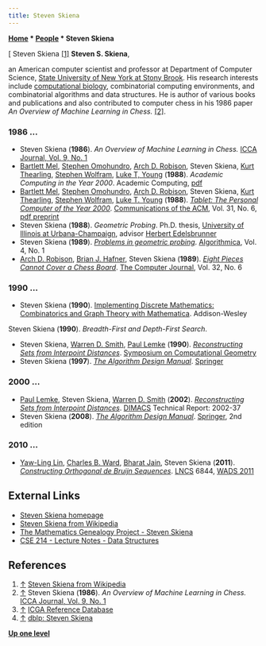 ```yaml
---
title: Steven Skiena
---
```

**[Home](Home "Home") \* [People](People "People") \* Steven Skiena**



[ Steven Skiena <a id="cite-note-1" href="#cite-ref-1">[1]</a>
**Steven S. Skiena**,  

an American computer scientist and professor at Department of Computer Science, [State University of New York at Stony Brook](https://en.wikipedia.org/wiki/Stony_Brook_University). 
His research interests include [computational biology](https://en.wikipedia.org/wiki/Computational_biology), combinatorial computing environments, and combinatorial algorithms and data structures. He is author of various books and publications and also contributed to computer chess in his 1986 paper *An Overview of Machine Learning in Chess.* <a id="cite-note-2" href="#cite-ref-2">[2]</a>. 



### 1986 ...


* Steven Skiena (**1986**). *An Overview of Machine Learning in Chess.* [ICCA Journal, Vol. 9, No. 1](ICGA_Journal#9_1 "ICGA Journal")
* [Bartlett Mel](http://www.scholarpedia.org/article/User:Bartlett_W._Mel), [Stephen Omohundro](Mathematician#SOmohundro "Mathematician"), [Arch D. Robison](index.php?title=Arch_D._Robison&action=edit&redlink=1 "Arch D. Robison (page does not exist)"), Steven Skiena, [Kurt Thearling](Kurt_Thearling "Kurt Thearling"), [Stephen Wolfram](Mathematician#SWolfram "Mathematician"), [Luke T, Young](https://genealogy.math.ndsu.nodak.edu/id.php?id=41147) (**1988**). *Academic Computing in the Year 2000*. Academic Computing, [pdf](https://www.stephenwolfram.com/publications/academic/academic-computing-year-2000.pdf)
* [Bartlett Mel](http://www.scholarpedia.org/article/User:Bartlett_W._Mel), [Stephen Omohundro](Mathematician#SOmohundro "Mathematician"), [Arch D. Robison](index.php?title=Arch_D._Robison&action=edit&redlink=1 "Arch D. Robison (page does not exist)"), Steven Skiena, [Kurt Thearling](Kurt_Thearling "Kurt Thearling"), [Stephen Wolfram](Mathematician#SWolfram "Mathematician"), [Luke T. Young](https://genealogy.math.ndsu.nodak.edu/id.php?id=41147) (**1988**). *[Tablet: The Personal Computer of the Year 2000](https://dl.acm.org/citation.cfm?id=62959.62960)*. [Communications of the ACM](ACM#Communications "ACM"), Vol. 31, No. 6, [pdf preprint](https://ntrs.nasa.gov/archive/nasa/casi.ntrs.nasa.gov/19880008883.pdf)
* Steven Skiena (**1988**). *Geometric Probing*. Ph.D. thesis, [University of Illinois at Urbana-Champaign](University_of_Illinois_at_Urbana-Champaign "University of Illinois at Urbana-Champaign"), advisor [Herbert Edelsbrunner](Mathematician#HEdelsbrunner "Mathematician")
* Steven Skiena (**1989**). *[Problems in geometric probing](https://link.springer.com/article/10.1007%2FBF01553911)*. [Algorithmica](https://en.wikipedia.org/wiki/Algorithmica), Vol. 4, No. 1
* [Arch D. Robison](index.php?title=Arch_D._Robison&action=edit&redlink=1 "Arch D. Robison (page does not exist)"), [Brian J. Hafner](index.php?title=Brian_J._Hafner&action=edit&redlink=1 "Brian J. Hafner (page does not exist)"), Steven Skiena (**1989**). *[Eight Pieces Cannot Cover a Chess Board](https://academic.oup.com/comjnl/article/32/6/567/341699)*. [The Computer Journal](https://en.wikipedia.org/wiki/The_Computer_Journal), Vol. 32, No. 6


### 1990 ...


* Steven Skiena (**1990**). [Implementing Discrete Mathematics: Combinatorics and Graph Theory with Mathematica](https://www.amazon.com/Implementing-Discrete-Mathematics-Combinatorics-Mathematica/dp/0201694670). Addison-Wesley


 Steven Skiena (**1990**). *Breadth-First and Depth-First Search*.
* Steven Skiena, [Warren D. Smith](Warren_D._Smith "Warren D. Smith"), [Paul Lemke](https://dblp.uni-trier.de/pers/hd/l/Lemke:Paul) (**1990**). *[Reconstructing Sets from Interpoint Distances](http://dl.acm.org/citation.cfm?id=98598)*. [Symposium on Computational Geometry](http://dblp.uni-trier.de/db/conf/compgeom/compgeom90.html#SkienaSL90)
* Steven Skiena (**1997**). *[The Algorithm Design Manual](https://dl.acm.org/citation.cfm?id=270051)*. [Springer](https://en.wikipedia.org/wiki/Springer_Science%2BBusiness_Media)


### 2000 ...


* [Paul Lemke](https://dblp.uni-trier.de/pers/hd/l/Lemke:Paul), Steven Skiena, [Warren D. Smith](Warren_D._Smith "Warren D. Smith") (**2002**). *[Reconstructing Sets from Interpoint Distances](http://archive.dimacs.rutgers.edu/TechnicalReports/abstracts/2002/2002-37.html)*. [DIMACS](https://en.wikipedia.org/wiki/DIMACS) Technical Report: 2002-37
* Steven Skiena (**2008**). *[The Algorithm Design Manual](https://www.springer.com/us/book/9781848000698)*. [Springer](https://en.wikipedia.org/wiki/Springer_Science%2BBusiness_Media), 2nd edition


### 2010 ...


* [Yaw-Ling Lin](http://www.cs.pu.edu.tw/~yawlin/), [Charles B. Ward](https://sites.google.com/site/charlesbward/), [Bharat Jain](http://dblp.uni-trier.de/pers/hd/j/Jain:Bharat), Steven Skiena (**2011**). *[Constructing Orthogonal de Bruijn Sequences](http://link.springer.com/chapter/10.1007%2F978-3-642-22300-6_50)*. [LNCS](https://en.wikipedia.org/wiki/Lecture_Notes_in_Computer_Science) 6844, [WADS 2011](http://dblp.uni-trier.de/db/conf/wads/wads2011.html#LinWJS11)


## External Links


* [Steven Skiena homepage](http://www.cs.sunysb.edu/~skiena/)
* [Steven Skiena from Wikipedia](https://en.wikipedia.org/wiki/Steven_Skiena)
* [The Mathematics Genealogy Project - Steven Skiena](http://genealogy.math.ndsu.nodak.edu/id.php?id=81449)
* [CSE 214 - Lecture Notes - Data Structures](http://www3.cs.stonybrook.edu/~skiena/214/lectures/index.html)


## References


1. <a id="cite-ref-1" href="#cite-note-1">↑</a> [Steven Skiena from Wikipedia](https://en.wikipedia.org/wiki/Steven_Skiena)
2. <a id="cite-ref-2" href="#cite-note-2">↑</a> Steven Skiena (**1986**). *An Overview of Machine Learning in Chess.* [ICCA Journal, Vol. 9, No. 1](ICGA_Journal#9_1 "ICGA Journal")
3. <a id="cite-ref-3" href="#cite-note-3">↑</a> [ICGA Reference Database](ICGA_Journal#RefDB "ICGA Journal")
4. <a id="cite-ref-4" href="#cite-note-4">↑</a> [dblp: Steven Skiena](https://dblp.uni-trier.de/pers/hd/s/Skiena:Steven)

**[Up one level](People "People")**







 

